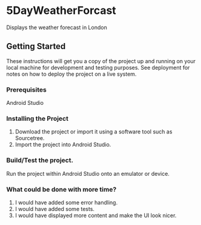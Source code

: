 # 5DayWeatherForcast
Displays the weather forecast in London
## Getting Started

These instructions will get you a copy of the project up and running on your local machine for development and testing purposes. See deployment for notes on how to deploy the project on a live system.

### Prerequisites

Android Studio

### Installing the Project

1. Download the project or import it using a software tool such as Sourcetree.
2. Import the project into Android Studio.

### Build/Test the project.

Run the project within Android Studio onto an emulator or device.

### What could be done with more time?

1. I would have added some error handling.
2. I would have added some tests.
3. I would have displayed more content and make the UI look nicer.


